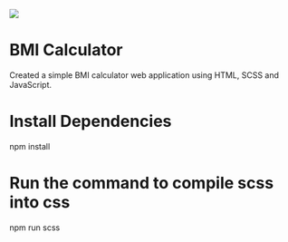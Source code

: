 ![](https://github.com/Your_Repository_Name/scale.gif)

# BMI Calculator

Created a simple BMI calculator web application using HTML, SCSS and JavaScript.



# Install Dependencies

npm install

# Run the command to compile scss into css

npm run scss
